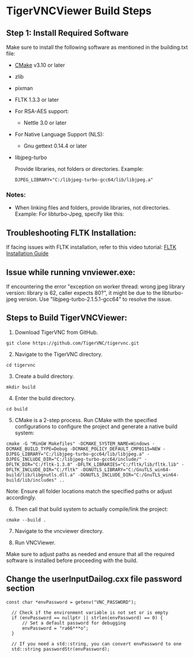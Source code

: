 <!-- To view properly formatted MD (Markdown) file in VS Code, install VS Code extension: "Markdown Preview Enhanced" - https://www.youtube.com/watch?v=4QzFVQsD-9I -->
<!-- Right click on the markdown file and select option -> "Markdown Preview Enhanced: Open preview to the side"( shortcut-ctrl+KV)  -->
# TigerVNCViewer Build Steps

## Step 1: Install Required Software

Make sure to install the following software as mentioned in the building.txt file:

- [CMake](http://www.cmake.org) v3.10 or later
- zlib
- pixman
- FLTK 1.3.3 or later
- For RSA-AES support:
  - Nettle 3.0 or later
- For Native Language Support (NLS):
  - Gnu gettext 0.14.4 or later
- libjpeg-turbo

    Provide libraries, not folders or directories. Example:
    ```
    DJPEG_LIBRARY="C:/libjpeg-turbo-gcc64/lib/libjpeg.a"
    ```

### Notes:

- When linking files and folders, provide libraries, not directories. Example: For libturbo-Jpeg, specify like this:

## Troubleshooting FLTK Installation:

If facing issues with FLTK installation, refer to this video tutorial: [FLTK Installation Guide](insert_link_here)

## Issue while running vnviewer.exe:

If encountering the error "exception on worker thread: wrong jpeg library version: library is 62, caller expects 80?", it might be due to the libturbo-jpeg version. Use "libjpeg-turbo-2.1.5.1-gcc64" to resolve the issue.

## Steps to Build TigerVNCViewer:

1. Download TigerVNC from GitHub.
```
git clone https://github.com/TigerVNC/tigervnc.git
```
2. Navigate to the TigerVNC directory.
```
cd tigervnc
```
3. Create a build directory.
```
mkdir build
```
4. Enter the build directory.
```
cd build
```
5. CMake is a 2-step process. Run CMake with the specified configurations to configure the project and generate a native build system:

  ```
  cmake -G "MinGW Makefiles" -DCMAKE_SYSTEM_NAME=Windows -DCMAKE_BUILD_TYPE=Debug -DCMAKE_POLICY_DEFAULT_CMP0115=NEW -DJPEG_LIBRARY="C:/libjpeg-turbo-gcc64/lib/libjpeg.a" -DJPEG_INCLUDE_DIR="C:/libjpeg-turbo-gcc64/include/" -DFLTK_DIR="C:/fltk-1.3.8" -DFLTK_LIBRARIES="C:/fltk/lib/fltk.lib" -DFLTK_INCLUDE_DIR="C:/fltk" -DGNUTLS_LIBRARY="C:/GnuTLS_win64-build/lib/libgnutls.dll.a" -DGNUTLS_INCLUDE_DIR="C:/GnuTLS_win64-build/lib/includes" ..
  ```

  Note: Ensure all folder locations match the specified paths or adjust accordingly.

6. Then call that build system to actually compile/link the project:
```
cmake --build .
```

7. Navigate to the vncviewer directory.

8. Run VNCViewer.

Make sure to adjust paths as needed and ensure that all the required software is installed before proceeding with the build.

## Change the userInputDailog.cxx file password section
```
const char *envPassword = getenv("VNC_PASSWORD");

  // Check if the environment variable is not set or is empty
  if (envPassword == nullptr || strlen(envPassword) == 0) {
      // Set a default password for debugging
      envPassword = "ra66***o";
  }

  // If you need a std::string, you can convert envPassword to one
  std::string passwordStr(envPassword);
```
